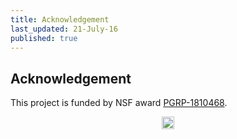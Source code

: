 ```yaml
---
title: Acknowledgement
last_updated: 21-July-16
published: true
---
```


## Acknowledgement

This project is funded by NSF award [PGRP-1810468](http://www.nsf.gov/awardsearch/showAward.do?AwardNumber=1810468).
<p align="center">
<img title="nsflogo" src="../plantsecretome/NSF_Logo.png" width="20"/>
</p>

